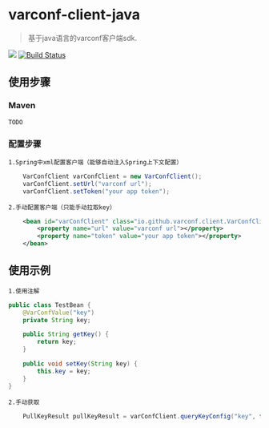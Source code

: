 # varconf-client-java
> 基于java语言的varconf客户端sdk.

![](https://img.shields.io/badge/language-java-cccfff.svg)
[![Build Status](https://travis-ci.org/varconf/varconf-client-java.svg?branch=master)](https://travis-ci.org/varconf/varconf-client-java)

## 使用步骤
### Maven
```
TODO
```
### 配置步骤
`1.Spring中xml配置客户端（能够自动注入Spring上下文配置）`
```java
    VarConfClient varConfClient = new VarConfClient();
    varConfClient.setUrl("varconf url");
    varConfClient.setToken("your app token");
```
`2.手动配置客户端（只能手动拉取key）`
```xml
    <bean id="varConfClient" class="io.github.varconf.client.VarConfClient" lazy-init="true">
        <property name="url" value="varconf url"></property>
        <property name="token" value="your app token"></property>
    </bean>
```

## 使用示例
`1.使用注解`
```java
public class TestBean {
    @VarConfValue("key")
    private String key;

    public String getKey() {
        return key;
    }

    public void setKey(String key) {
        this.key = key;
    }
}
```

`2.手动获取`
```java
    PullKeyResult pullKeyResult = varConfClient.queryKeyConfig("key", false, 0);
```

